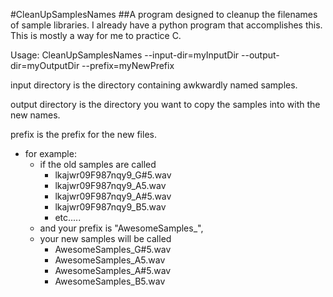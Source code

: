#CleanUpSamplesNames
##A program designed to cleanup the filenames of sample libraries.
    I already have a python program that accomplishes this. This is mostly a way for me to practice C.  
  
Usage: CleanUpSamplesNames --input-dir=myInputDir --output-dir=myOutputDir --prefix=myNewPrefix  
  
input directory is the directory containing awkwardly named samples.  
  
output directory is the directory you want to copy the samples into with the new names.  

prefix is the prefix for the new files.  
  * for example:  
    * if the old samples are called  
      * lkajwr09F987nqy9_G#5.wav  
      * lkajwr09F987nqy9_A5.wav  
      * lkajwr09F987nqy9_A#5.wav  
      * lkajwr09F987nqy9_B5.wav  
      * etc.....  
    * and your prefix is "AwesomeSamples_",  
    * your new samples will be called  
      * AwesomeSamples_G#5.wav  
      * AwesomeSamples_A5.wav  
      * AwesomeSamples_A#5.wav  
      * AwesomeSamples_B5.wav  
